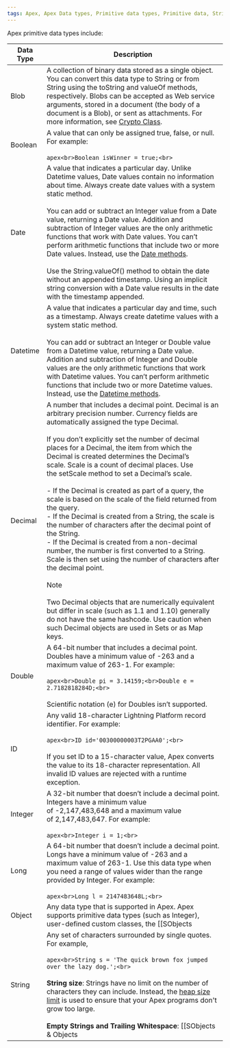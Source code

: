 ```yaml
---
tags: Apex, Apex Data types, Primitive data types, Primitive data, String, Boolean, Date, integer, ID, Decimal, Datetime, Blob, Date, Long, Object, Long 
---
```


Apex primitive data types include:

|Data Type|Description|
|---|---|
|Blob|A collection of binary data stored as a single object. You can convert this data type to String or from String using the toString and valueOf methods, respectively. Blobs can be accepted as Web service arguments, stored in a document (the body of a document is a Blob), or sent as attachments. For more information, see [Crypto Class](https://developer.salesforce.com/docs/atlas.en-us.244.0.apexref.meta/apexref/apex_classes_restful_crypto.htm).|
|Boolean|A value that can only be assigned true, false, or null. For example:<br><br>```apex<br>Boolean isWinner = true;<br>```|
|Date|A value that indicates a particular day. Unlike Datetime values, Date values contain no information about time. Always create date values with a system static method.<br><br>You can add or subtract an Integer value from a Date value, returning a Date value. Addition and subtraction of Integer values are the only arithmetic functions that work with Date values. You can’t perform arithmetic functions that include two or more Date values. Instead, use the [Date methods](https://developer.salesforce.com/docs/atlas.en-us.244.0.apexref.meta/apexref/apex_methods_system_date.htm).<br><br>Use the String.valueOf() method to obtain the date without an appended timestamp. Using an implicit string conversion with a Date value results in the date with the timestamp appended.|
|Datetime|A value that indicates a particular day and time, such as a timestamp. Always create datetime values with a system static method.<br><br>You can add or subtract an Integer or Double value from a Datetime value, returning a Date value. Addition and subtraction of Integer and Double values are the only arithmetic functions that work with Datetime values. You can’t perform arithmetic functions that include two or more Datetime values. Instead, use the [Datetime methods](https://developer.salesforce.com/docs/atlas.en-us.244.0.apexref.meta/apexref/apex_methods_system_datetime.htm).|
|Decimal|A number that includes a decimal point. Decimal is an arbitrary precision number. Currency fields are automatically assigned the type Decimal.<br><br>If you don’t explicitly set the number of decimal places for a Decimal, the item from which the Decimal is created determines the Decimal’s scale. Scale is a count of decimal places. Use the setScale method to set a Decimal’s scale.<br><br>- If the Decimal is created as part of a query, the scale is based on the scale of the field returned from the query.<br>- If the Decimal is created from a String, the scale is the number of characters after the decimal point of the String.<br>- If the Decimal is created from a non-decimal number, the number is first converted to a String. Scale is then set using the number of characters after the decimal point.<br><br>Note<br><br>Two Decimal objects that are numerically equivalent but differ in scale (such as 1.1 and 1.10) generally do not have the same hashcode. Use caution when such Decimal objects are used in Sets or as Map keys.|
|Double|A 64-bit number that includes a decimal point. Doubles have a minimum value of -263 and a maximum value of 263-1. For example:<br><br>```apex<br>Double pi = 3.14159;<br>Double e = 2.7182818284D;<br>```<br><br>Scientific notation (e) for Doubles isn’t supported.|
|ID|Any valid 18-character Lightning Platform record identifier. For example:<br><br>```apex<br>ID id='00300000003T2PGAA0';<br>```<br><br>If you set ID to a 15-character value, Apex converts the value to its 18-character representation. All invalid ID values are rejected with a runtime exception.|
|Integer|A 32-bit number that doesn’t include a decimal point. Integers have a minimum value of -2,147,483,648 and a maximum value of 2,147,483,647. For example:<br><br>```apex<br>Integer i = 1;<br>```|
|Long|A 64-bit number that doesn’t include a decimal point. Longs have a minimum value of -263 and a maximum value of 263-1. Use this data type when you need a range of values wider than the range provided by Integer. For example:<br><br>```apex<br>Long l = 2147483648L;<br>```|
|Object|Any data type that is supported in Apex. Apex supports primitive data types (such as Integer), user-defined custom classes, the [[SObjects|sObject]] generic type, or an [[SObjects|sObject]] specific type (such as Account). All Apex data types inherit from Object.<br><br>You can cast an object that represents a more specific data type to its underlying data type. For example:<br><br>```apex<br>Object obj = 10;<br>// Cast the object to an integer.<br>Integer i = (Integer)obj;<br>System.assertEquals(10, i);<br>```<br><br>The next example shows how to cast an object to a user-defined type—a custom Apex class named MyApexClass that is predefined in your organization.<br><br>```apex<br>Object obj = new MyApexClass();<br>// Cast the object to the MyApexClass custom type.<br>MyApexClass mc = (MyApexClass)obj;<br>// Access a method on the user-defined class.<br>mc.someClassMethod();<br>```|
|String|Any set of characters surrounded by single quotes. For example,<br><br>```apex<br>String s = 'The quick brown fox jumped over the lazy dog.';<br>```<br><br>**String size**: Strings have no limit on the number of characters they can include. Instead, the [heap size limit](https://developer.salesforce.com/docs/atlas.en-us.apexcode.meta/apexcode/apex_gov_limits.htm "Because Apex runs in a multitenant environment, the Apex runtime engine strictly enforces limits so that runaway Apex code or processes don’t monopolize shared resources. If some Apex code exceeds a limit, the associated governor issues a runtime exception that can’t be handled.") is used to ensure that your Apex programs don't grow too large.<br><br>**Empty Strings and Trailing Whitespace**: [[SObjects & Objects|sObject]] String field values follow the same rules as in SOAP API: they can never be empty (only null), and they can never include leading and trailing whitespace. These conventions are necessary for database storage.<br><br>Conversely, Strings in Apex can be null or empty and can include leading and trailing whitespace, which can be used to construct a message.<br><br>The Solution [[SObjects & Objects|sObject]] field SolutionNote operates as a special type of String. If you have HTML Solutions enabled, any HTML tags used in this field are verified before the object is created or updated. If invalid HTML is entered, an error is thrown. Any JavaScript used in this field is removed before the object is created or updated. In the following example, when the Solution displays on a detail page, the SolutionNote field has H1 HTML formatting applied to it:<br><br>```apex<br>trigger t on Solution (before insert) { <br>            Trigger.new[0].SolutionNote ='<h1>hello</h1>'; <br>}<br>```<br><br>In the following example, when the Solution displays on a detail page, the SolutionNote field only contains HelloGoodbye:<br><br>```apex<br>trigger t2 on Solution (before insert) {<br>            Trigger.new[0].SolutionNote =<br>                         '<javascript>Hello</javascript>Goodbye';<br>}<br>```<br><br>For more information, see “HTML Solutions Overview” in Salesforce Help.<br><br>**EscapeSequences**: All Strings in Apex use the same escape sequences as SOQL strings: \b (backspace), \t (tab), \n (line feed), \f (form feed), \r (carriage return), \" (double quote), \' (single quote), and \\ (backslash).<br><br>**Comparison Operators**: Unlike Java, Apex Strings support using the comparison operators ==, !=, <, <=, >, and >=. Because Apex uses SOQL comparison semantics, results for Strings are collated according to the context user’s locale and aren’t case-sensitive. For more information, see [Expression Operators](https://developer.salesforce.com/docs/atlas.en-us.244.0.apexcode.meta/apexcode/langCon_apex_expressions_operators_understanding.htm).<br><br>**String Methods**: As in Java, Strings can be manipulated with several standard methods. For more information, see [String Class](https://developer.salesforce.com/docs/atlas.en-us.244.0.apexref.meta/apexref/apex_methods_system_string.htm).<br><br>Apex classes and triggers saved (compiled) using API version 15.0 and higher produce a runtime error if you assign a String value that is too long for the field.|
